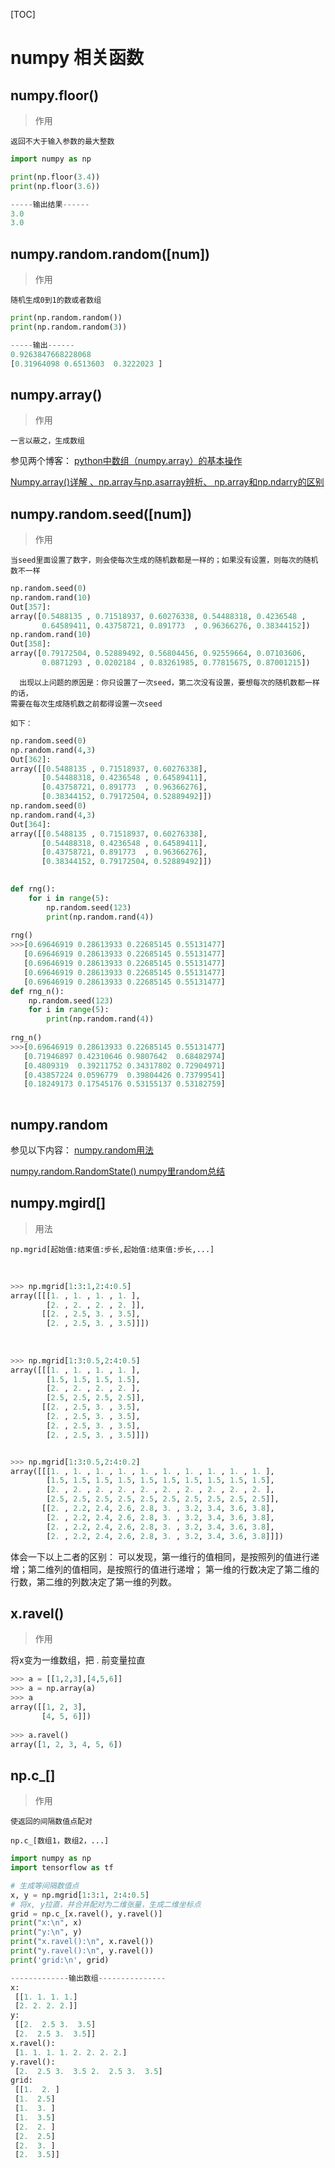 [TOC]
# numpy 相关函数

## numpy.floor()
> 作用

    返回不大于输入参数的最大整数

```python
import numpy as np

print(np.floor(3.4))
print(np.floor(3.6))

-----输出结果------
3.0
3.0
```

## numpy.random.random([num])
> 作用

    随机生成0到1的数或者数组

```python
print(np.random.random())
print(np.random.random(3))

-----输出------
0.9263847668228068
[0.31964098 0.6513603  0.3222023 ]
```

## numpy.array()

> 作用

    一言以蔽之，生成数组

参见两个博客：
[python中数组（numpy.array）的基本操作](https://blog.csdn.net/fu6543210/article/details/83240024)

[Numpy.array()详解 、np.array与np.asarray辨析、 np.array和np.ndarry的区别](https://blog.csdn.net/sinat_28576553/article/details/89047893)

## numpy.random.seed([num])

> 作用

    当seed里面设置了数字，则会使每次生成的随机数都是一样的；如果没有设置，则每次的随机数不一样

```python
np.random.seed(0)
np.random.rand(10)
Out[357]: 
array([0.5488135 , 0.71518937, 0.60276338, 0.54488318, 0.4236548 ,
       0.64589411, 0.43758721, 0.891773  , 0.96366276, 0.38344152])
np.random.rand(10)
Out[358]: 
array([0.79172504, 0.52889492, 0.56804456, 0.92559664, 0.07103606,
       0.0871293 , 0.0202184 , 0.83261985, 0.77815675, 0.87001215])
```
      出现以上问题的原因是：你只设置了一次seed，第二次没有设置，要想每次的随机数都一样的话，
    需要在每次生成随机数之前都得设置一次seed
    
    如下：

```python
np.random.seed(0)
np.random.rand(4,3)
Out[362]: 
array([[0.5488135 , 0.71518937, 0.60276338],
       [0.54488318, 0.4236548 , 0.64589411],
       [0.43758721, 0.891773  , 0.96366276],
       [0.38344152, 0.79172504, 0.52889492]])
np.random.seed(0)
np.random.rand(4,3)
Out[364]: 
array([[0.5488135 , 0.71518937, 0.60276338],
       [0.54488318, 0.4236548 , 0.64589411],
       [0.43758721, 0.891773  , 0.96366276],
       [0.38344152, 0.79172504, 0.52889492]])
         
```


```python
def rng():
    for i in range(5):
        np.random.seed(123)
        print(np.random.rand(4))
        
rng()
>>>[0.69646919 0.28613933 0.22685145 0.55131477]
   [0.69646919 0.28613933 0.22685145 0.55131477]
   [0.69646919 0.28613933 0.22685145 0.55131477]
   [0.69646919 0.28613933 0.22685145 0.55131477]
   [0.69646919 0.28613933 0.22685145 0.55131477]
def rng_n():
    np.random.seed(123)
    for i in range(5):
        print(np.random.rand(4))
        
rng_n()
>>>[0.69646919 0.28613933 0.22685145 0.55131477]
   [0.71946897 0.42310646 0.9807642  0.68482974]
   [0.4809319  0.39211752 0.34317802 0.72904971]
   [0.43857224 0.0596779  0.39804426 0.73799541]
   [0.18249173 0.17545176 0.53155137 0.53182759]
   
```

## numpy.random

参见以下内容：
[numpy.random用法](https://blog.csdn.net/weixin_42029738/article/details/81977492)

[numpy.random.RandomState() numpy里random总结](https://blog.csdn.net/jieshaoxiansen/article/details/82255191)

## numpy.mgird[]
> 用法

    np.mgrid[起始值:结束值:步长,起始值:结束值:步长,...]


​    
```python
>>> np.mgrid[1:3:1,2:4:0.5]
array([[[1. , 1. , 1. , 1. ],
        [2. , 2. , 2. , 2. ]],
       [[2. , 2.5, 3. , 3.5],
        [2. , 2.5, 3. , 3.5]]])
        
        
        
>>> np.mgrid[1:3:0.5,2:4:0.5]
array([[[1. , 1. , 1. , 1. ],
        [1.5, 1.5, 1.5, 1.5],
        [2. , 2. , 2. , 2. ],
        [2.5, 2.5, 2.5, 2.5]],
       [[2. , 2.5, 3. , 3.5],
        [2. , 2.5, 3. , 3.5],
        [2. , 2.5, 3. , 3.5],
        [2. , 2.5, 3. , 3.5]]])


>>> np.mgrid[1:3:0.5,2:4:0.2]
array([[[1. , 1. , 1. , 1. , 1. , 1. , 1. , 1. , 1. , 1. ],
        [1.5, 1.5, 1.5, 1.5, 1.5, 1.5, 1.5, 1.5, 1.5, 1.5],
        [2. , 2. , 2. , 2. , 2. , 2. , 2. , 2. , 2. , 2. ],
        [2.5, 2.5, 2.5, 2.5, 2.5, 2.5, 2.5, 2.5, 2.5, 2.5]],
       [[2. , 2.2, 2.4, 2.6, 2.8, 3. , 3.2, 3.4, 3.6, 3.8],
        [2. , 2.2, 2.4, 2.6, 2.8, 3. , 3.2, 3.4, 3.6, 3.8],
        [2. , 2.2, 2.4, 2.6, 2.8, 3. , 3.2, 3.4, 3.6, 3.8],
        [2. , 2.2, 2.4, 2.6, 2.8, 3. , 3.2, 3.4, 3.6, 3.8]]])


```
体会一下以上二者的区别：
    可以发现，第一维行的值相同，是按照列的值进行递增；第二维列的值相同，是按照行的值进行递增；
    第一维的行数决定了第二维的行数，第二维的列数决定了第一维的列数。
    
## x.ravel()
> 作用

将x变为一维数组，把 . 前变量拉直

```python
>>> a = [[1,2,3],[4,5,6]]
>>> a = np.array(a)
>>> a
array([[1, 2, 3],
       [4, 5, 6]])
       
>>> a.ravel()
array([1, 2, 3, 4, 5, 6])

```

## np.c_[]
> 作用

    使返回的间隔数值点配对
    
    np.c_[数组1，数组2，...]

```python
import numpy as np
import tensorflow as tf

# 生成等间隔数值点
x, y = np.mgrid[1:3:1, 2:4:0.5]
# 将x, y拉直，并合并配对为二维张量，生成二维坐标点
grid = np.c_[x.ravel(), y.ravel()]
print("x:\n", x)
print("y:\n", y)
print("x.ravel():\n", x.ravel())
print("y.ravel():\n", y.ravel())
print('grid:\n', grid)

-------------输出数组---------------
x:
 [[1. 1. 1. 1.]
 [2. 2. 2. 2.]]
y:
 [[2.  2.5 3.  3.5]
 [2.  2.5 3.  3.5]]
x.ravel():
 [1. 1. 1. 1. 2. 2. 2. 2.]
y.ravel():
 [2.  2.5 3.  3.5 2.  2.5 3.  3.5]
grid:
 [[1.  2. ]
 [1.  2.5]
 [1.  3. ]
 [1.  3.5]
 [2.  2. ]
 [2.  2.5]
 [2.  3. ]
 [2.  3.5]]

```